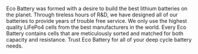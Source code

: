 Eco Battery was formed with a desire to build the best lithium batteries on the planet. Through tireless hours of R&D, we have designed all of our batteries to provide years of trouble free service. We only use the highest quality LiFePo4 cells from the best manufacturers in the world. Every Eco Battery contains cells that are meticulously sorted and matched for both capacity and resistance. Trust Eco Battery for all of your deep cycle battery needs.
